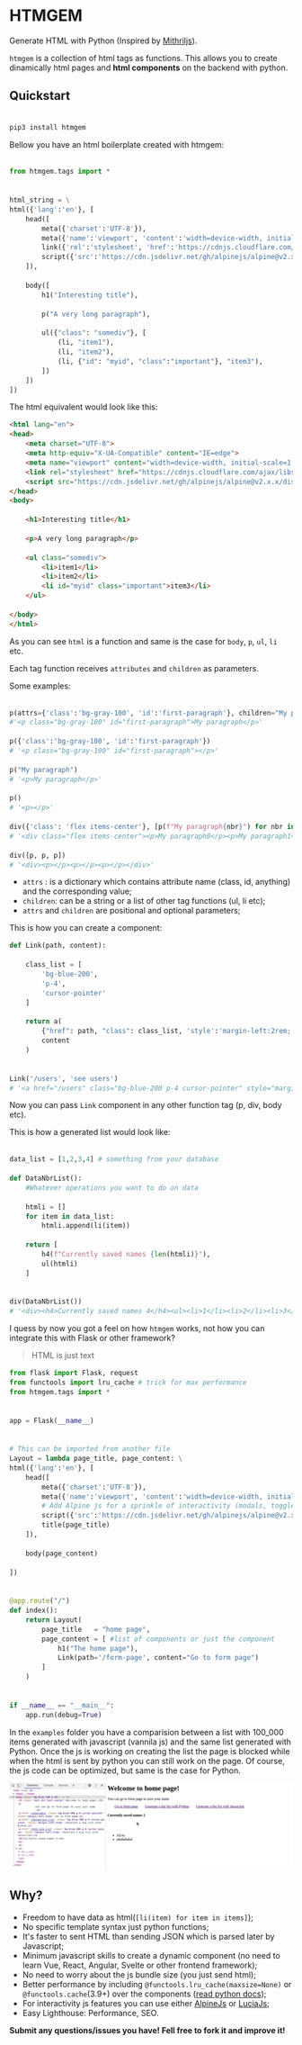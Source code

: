 # HTMGEM 

Generate HTML with Python (Inspired by [Mithriljs](https://mithril.js.org/)). 


`htmgem` is a collection of html tags as functions. 
This allows you to create dinamically html pages and **html components** on the backend with python.


## Quickstart

```py

pip3 install htmgem

```

Bellow you have an html boilerplate created with htmgem:

```py

from htmgem.tags import *


html_string = \
html({'lang':'en'}, [
    head([
        meta({'charset':'UTF-8'}),
        meta({'name':'viewport', 'content':'width=device-width, initial-scale=1.0'}),
        link({'rel':'stylesheet', 'href':'https://cdnjs.cloudflare.com/ajax/libs/tailwindcss/2.1.2/tailwind.min.css'}), 
        script({'src':'https://cdn.jsdelivr.net/gh/alpinejs/alpine@v2.x.x/dist/alpine.min.js', 'defer':None})
    ]),

    body([
        h1("Interesting title"),

        p("A very long paragraph"),

        ul({"class": "somediv"}, [
            (li, "item1"),
            (li, "item2"),
            (li, {"id": "myid", "class":"important"}, "item3"),
        ])
    ])
])

```

The html equivalent would look like this:

```html
<html lang="en">
<head>
    <meta charset="UTF-8">
    <meta http-equiv="X-UA-Compatible" content="IE=edge">
    <meta name="viewport" content="width=device-width, initial-scale=1.0">
    <link rel="stylesheet" href="https://cdnjs.cloudflare.com/ajax/libs/tailwindcss/2.1.2/tailwind.min.css">
    <script src="https://cdn.jsdelivr.net/gh/alpinejs/alpine@v2.x.x/dist/alpine.min.js" defer></script>
</head>
<body>

    <h1>Interesting title</h1>

    <p>A very long paragraph</p>

    <ul class="somediv">
        <li>item1</li>
        <li>item2</li>
        <li id="myid" class="important">item3</li>
    </ul>
    
</body>
</html>
```

As you can see `html` is a function and same is the case for `body`, `p`, `ul`, `li` etc.


Each tag function receives `attributes` and `children` as parameters. 

Some examples:

```py

p(attrs={'class':'bg-gray-100', 'id':'first-paragraph'}, children="My paragraph")
#'<p class="bg-gray-100" id="first-paragraph">My paragraph</p>'

p({'class':'bg-gray-100', 'id':'first-paragraph'})
# '<p class="bg-gray-100" id="first-paragraph"></p>'

p("My paragraph")
# '<p>My paragraph</p>'

p()
# '<p></p>'

div({'class': 'flex items-center'}, [p(f"My paragraph{nbr}") for nbr in range(3)])
# '<div class="flex items-center"><p>My paragraph0</p><p>My paragraph1</p><p>My paragraph2</p></div>'
​
div([p, p, p])
# '<div><p></p><p></p><p></p></div>'
```

- `attrs` : is a dictionary which contains attribute name (class, id, anything) and the corresponding value;
- `children`: can be a string or a list of other tag functions (ul, li etc);
- `attrs` and `children` are positional and optional parameters;



This is how you can create a component:

```py
def Link(path, content):

    class_list = [
        'bg-blue-200',
        'p-4',
        'cursor-pointer'
    ]    

    return a(
        {"href": path, "class": class_list, 'style':'margin-left:2rem;'}, 
        content
    )


Link('/users', 'see users')
# '<a href="/users" class="bg-blue-200 p-4 cursor-pointer" style="margin-left:2rem;">see users</a>'

```

Now you can pass `Link` component in any other function tag (p, div, body etc).


This is how a generated list would look like:

```py

data_list = [1,2,3,4] # something from your database

def DataNbrList():
    #Whatever operations you want to do on data
    
    htmli = []
    for item in data_list:
        htmli.append(li(item))

    return [
        h4(f"Currently saved names {len(htmli)}"),
        ul(htmli)
    ]


div(DataNbrList())
# '<div><h4>Currently saved names 4</h4><ul><li>1</li><li>2</li><li>3</li><li>4</li></ul></div>'

```


I quess by now you got a feel on how `htmgem` works, not how you can integrate this with Flask or other framework?

> HTML is just text

```py
from flask import Flask, request
from functools import lru_cache # trick for max performance
from htmgem.tags import *


app = Flask(__name__)


# This can be imported from another file
Layout = lambda page_title, page_content: \
html({'lang':'en'}, [
    head([
        meta({'charset':'UTF-8'}),
        meta({'name':'viewport', 'content':'width=device-width, initial-scale=1.0'}),
        # Add Alpine js for a sprinkle of interactivity (modals, toggles etc)
        script({'src':'https://cdn.jsdelivr.net/gh/alpinejs/alpine@v2.x.x/dist/alpine.min.js', 'defer':None})
        title(page_title)
    ]),

    body(page_content)
    
])


@app.route("/")
def index():  
    return Layout(
        page_title   = "home page", 
        page_content = [ #list of components or just the component
            h1("The home page"),
            Link(path='/form-page', content="Go to form page")
        ]
    )


if __name__ == "__main__":
    app.run(debug=True)

```

In the `examples` folder you have a comparision between a list with 100_000 items generated with javascript (vannila js) and the same list generated with Python.
Once the js is working on creating the list the page is blocked while when the html is sent by python you can still work on the page.
Of course, the js code can be optimized, but same is the case for Python.

![](htmgem.gif)



## Why?

- Freedom to have data as html(`[li(item) for item in items]`);
- No specific template syntax just python functions;
- It's faster to sent HTML than sending JSON which is parsed later by Javascript;
- Minimum javascript skills to create a dynamic component (no need to learn Vue, React, Angular, Svelte or other frontend framework);
- No need to worry about the js bundle size (you just send html);
- Better performance by including `@functools.lru_cache(maxsize=None)` or `@functools.cache`(3.9+) over the components ([read python docs](https://docs.python.org/3/library/functools.html));
- For interactivity js features you can use either [AlpineJs](https://github.com/alpinejs/alpine) or [LuciaJs](https://lucia.js.org/);
- Easy Lighthouse: Performance, SEO.


**Submit any questions/issues you have! Fell free to fork it and improve it!**